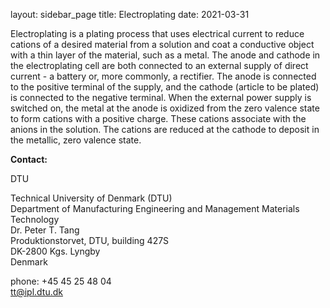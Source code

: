 layout: sidebar_page
title: Electroplating
date: 2021-03-31

Electroplating is a plating process that uses electrical current to reduce cations of a desired material from a solution and coat a conductive object with a thin layer of the material, such as a metal. 
The anode and cathode in the electroplating cell are both connected to an external supply of direct current - a battery or, more commonly, a rectifier. The anode is connected to the positive terminal of the supply, and the cathode (article to be plated) is connected to the negative terminal. When the external power supply is switched on, the metal at the anode is oxidized from the zero valence state to form cations with a positive charge. These cations associate with the anions in the solution. The cations are reduced at the cathode to deposit in the metallic, zero valence state.
<!--break-->
__Contact:__

DTU

Technical University of Denmark (DTU)   
Department of Manufacturing Engineering and Management
Materials Technology  
Dr. Peter T. Tang  
Produktionstorvet, DTU, building 427S  
DK-2800 Kgs. Lyngby  
Denmark

phone: +45 45 25 48 04  
tt@ipl.dtu.dk